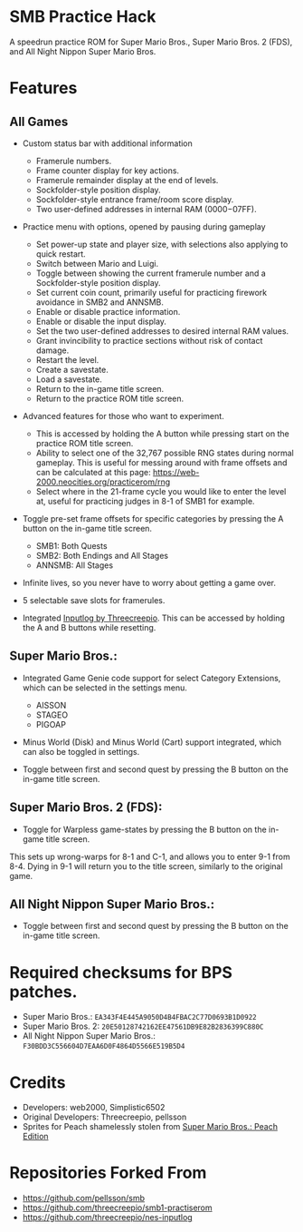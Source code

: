 # SMB Practice Hack

A speedrun practice ROM for Super Mario Bros., Super Mario Bros. 2 (FDS), and All Night Nippon Super Mario Bros.

# Features
## All Games
- Custom status bar with additional information
    - Framerule numbers.
    - Frame counter display for key actions.
    - Framerule remainder display at the end of levels.
	- Sockfolder-style position display.
	- Sockfolder-style entrance frame/room score display.
	- Two user-defined addresses in internal RAM ($0000-$07FF).

- Practice menu with options, opened by pausing during gameplay
    - Set power-up state and player size, with selections also applying to quick restart.
	- Switch between Mario and Luigi.
	- Toggle between showing the current framerule number and a Sockfolder-style position display.
    - Set current coin count, primarily useful for practicing firework avoidance in SMB2 and ANNSMB.
    - Enable or disable practice information. 
    - Enable or disable the input display.
    - Set the two user-defined addresses to desired internal RAM values.
    - Grant invincibility to practice sections without risk of contact damage.
    - Restart the level.
    - Create a savestate.
    - Load a savestate.
    - Return to the in-game title screen.
    - Return to the practice ROM title screen.
	
- Advanced features for those who want to experiment.
    - This is accessed by holding the A button while pressing start on the practice ROM title screen.
    - Ability to select one of the 32,767 possible RNG states during normal gameplay. This is useful for messing around with frame offsets and can be calculated at this page: https://web-2000.neocities.org/practicerom/rng
    - Select where in the 21-frame cycle you would like to enter the level at, useful for practicing judges in 8-1 of SMB1 for example.

- Toggle pre-set frame offsets for specific categories by pressing the A button on the in-game title screen.
    - SMB1: Both Quests
    - SMB2: Both Endings and All Stages
    - ANNSMB: All Stages
- Infinite lives, so you never have to worry about getting a game over.
- 5 selectable save slots for framerules.
- Integrated [Inputlog by Threecreepio](https://github.com/threecreepio/nes-inputlog). This can be accessed by holding the A and B buttons while resetting. 

## Super Mario Bros.:
- Integrated Game Genie code support for select Category Extensions, which can be selected in the settings menu.
    - AISSON
    - STAGEO
    - PIGOAP

- Minus World (Disk) and Minus World (Cart) support integrated, which can also be toggled in settings.
- Toggle between first and second quest by pressing the B button on the in-game title screen.

## Super Mario Bros. 2 (FDS):
- Toggle for Warpless game-states by pressing the B button on the in-game title screen. 
 
This sets up wrong-warps for 8-1 and C-1, and allows you to enter 9-1 from 8-4. Dying in 9-1 will return you to the title screen, similarly to the original game.

## All Night Nippon Super Mario Bros.:
- Toggle between first and second quest by pressing the B button on the in-game title screen.

# Required checksums for BPS patches.

- Super Mario Bros.: `EA343F4E445A9050D4B4FBAC2C77D0693B1D0922`
- Super Mario Bros. 2: `20E50128742162EE47561DB9E82B2836399C880C`
- All Night Nippon Super Mario Bros.: `F30BDD3C556604D7EAA6D0F4864D5566E519B5D4`

# Credits
- Developers: web2000, Simplistic6502
- Original Developers: Threecreepio, pellsson
- Sprites for Peach shamelessly stolen from [Super Mario Bros.: Peach Edition](https://www.romhacking.net/hacks/1229)

# Repositories Forked From
- https://github.com/pellsson/smb
- https://github.com/threecreepio/smb1-practiserom
- https://github.com/threecreepio/nes-inputlog
